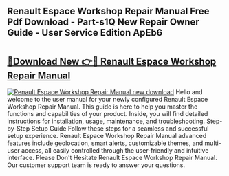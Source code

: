 ## Renault Espace Workshop Repair Manual Free Pdf Download - Part-s1Q New Repair Owner Guide - User Service Edition ApEb6

# <h2><a href="http://bc7569.oget.top/?id=Renault+Espace+Workshop+Repair+Manual">🔗Download New 👉🔴 Renault Espace Workshop Repair Manual</a></h2>

[![Renault Espace Workshop Repair Manual new download](https://i.imgur.com/5g1atiW.png)](http://bc7569.oget.top/?id=Renault+Espace+Workshop+Repair+Manual)
Hello and welcome to the user manual for your newly configured Renault Espace Workshop Repair Manual. This guide is here to help you master the functions and capabilities of your product. Inside, you will find detailed instructions for installation, usage, maintenance, and troubleshooting. Step-by-Step Setup Guide Follow these steps for a seamless and successful setup experience. Renault Espace Workshop Repair Manual advanced features include geolocation, smart alerts, customizable themes, and multi-user access, all easily controlled through the user-friendly and intuitive interface. Please Don't Hesitate Renault Espace Workshop Repair Manual. Our customer support team is ready to answer your questions.
